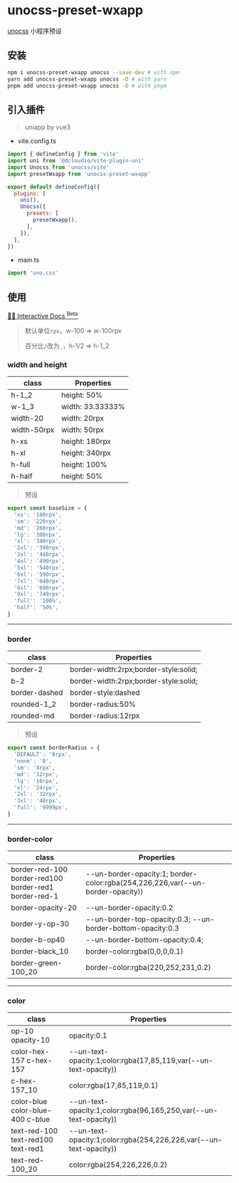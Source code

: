 # unocss-preset-wxapp

[unocss](https://github.com/unocss/unocss) 小程序预设

## 安装

```sh
npm i unocss-preset-wxapp unocss --save-dev # with npm
yarn add unocss-preset-wxapp unocss -D # with yarn
pnpm add unocss-preset-wxapp unocss -D # with pnpm
```

## 引入插件

> uniapp by vue3

* vite.config.ts

```js
import { defineConfig } from 'vite'
import uni from '@dcloudio/vite-plugin-uni'
import Unocss from 'unocss/vite'
import presetWxapp from 'unocss-preset-wxapp'

export default defineConfig({
  plugins: [
    uni(),
    Unocss({
      presets: [
        presetWxapp(),
      ],
    }),
  ],
})
```

* main.ts

```js
import 'uno.css'
```



##  使用

<a href="https://uno.antfu.me/">🧑‍💻 Interactive Docs <sup>Beta</sup></a>

> 默认单位`rpx`，w-100 => w-100rpx
>
> 百分比`/`改为`_`，h-1/2 => h-1_2

### width and height

| class       | Properties       |
| ----------- | ---------------- |
| h-1_2       | height: 50%      |
| w-1_3       | width: 33.33333% |
| width-20    | width: 20rpx     |
| width-50rpx | width: 50rpx     |
| h-xs        | height: 180rpx   |
| h-xl        | height: 340rpx   |
| h-full      | height: 100%     |
| h-half      | height: 50%      |

> 预设

```js
export const baseSize = {
  'xs': '180rpx',
  'sm': '220rpx',
  'md': '260rpx',
  'lg': '300rpx',
  'xl': '340rpx',
  '2xl': '390rpx',
  '3xl': '440rpx',
  '4xl': '490rpx',
  '5xl': '540rpx',
  '6xl': '590rpx',
  '7xl': '640rpx',
  '8xl': '690rpx',
  '9xl': '740rpx',
  'full': '100%',
  'half': '50%',
}
```



---

### border

| class            | Properties                                        |
| ---------------- | ------------------------------------------------- |
| border-2         | border-width:2rpx;border-style:solid;             |
| b-2              | border-width:2rpx;border-style:solid;             |
| border-dashed    | border-style:dashed                               |
| rounded-1_2      | border-radius:50%                                 |
| rounded-md       | border-radius:12rpx                               |

> 预设

```js
export const borderRadius = {
  'DEFAULT': '8rpx',
  'none': '0',
  'sm': '4rpx',
  'md': '12rpx',
  'lg': '16rpx',
  'xl': '24rpx',
  '2xl': '32rpx',
  '3xl': '48rpx',
  'full': '9999px',
}
```



---

### border-color

| class                                                       | Properties                                                   |
| ----------------------------------------------------------- | ------------------------------------------------------------ |
| border-red-100   border-red100   border-red1   border-red-1 | --un-border-opacity:1;  border-color:rgba(254,226,226,var(--un-border-opacity)) |
| border-opacity-20                                           | --un-border-opacity:0.2                                      |
| border-y-op-30                                              | --un-border-top-opacity:0.3;   --un-border-bottom-opacity:0.3 |
| border-b-op40                                               | --un-border-bottom-opacity:0.4;                              |
| border-black_10                                             | border-color:rgba(0,0,0,0.1)                                 |
| border-green-100_20                                         | border-color:rgba(220,252,231,0.2)                           |



---
### color

| class                                | Properties                                                   |
| ------------------------------------ | ------------------------------------------------------------ |
| op-10 opacity-10                     | opacity:0.1                                                  |
| color-hex-157   c-hex-157            | --un-text-opacity:1;color:rgba(17,85,119,var(--un-text-opacity)) |
| c-hex-157_10                         | color:rgba(17,85,119,0.1)                                    |
| color-blue   color-blue-400   c-blue | --un-text-opacity:1;color:rgba(96,165,250,var(--un-text-opacity)) |
| text-red-100 text-red100 text-red1   | --un-text-opacity:1;color:rgba(254,226,226,var(--un-text-opacity)) |
| text-red-100_20                      | color:rgba(254,226,226,0.2)                                  |
